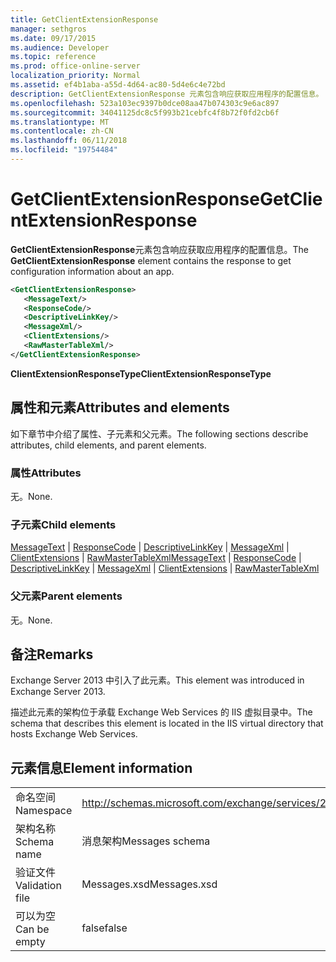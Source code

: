 ```yaml
---
title: GetClientExtensionResponse
manager: sethgros
ms.date: 09/17/2015
ms.audience: Developer
ms.topic: reference
ms.prod: office-online-server
localization_priority: Normal
ms.assetid: ef4b1aba-a55d-4d64-ac80-5d4e6c4e72bd
description: GetClientExtensionResponse 元素包含响应获取应用程序的配置信息。
ms.openlocfilehash: 523a103ec9397b0dce08aa47b074303c9e6ac897
ms.sourcegitcommit: 34041125dc8c5f993b21cebfc4f8b72f0fd2cb6f
ms.translationtype: MT
ms.contentlocale: zh-CN
ms.lasthandoff: 06/11/2018
ms.locfileid: "19754484"
---
```

# <a name="getclientextensionresponse"></a><span data-ttu-id="0ea00-103">GetClientExtensionResponse</span><span class="sxs-lookup"><span data-stu-id="0ea00-103">GetClientExtensionResponse</span></span>

<span data-ttu-id="0ea00-104">**GetClientExtensionResponse**元素包含响应获取应用程序的配置信息。</span><span class="sxs-lookup"><span data-stu-id="0ea00-104">The **GetClientExtensionResponse** element contains the response to get configuration information about an app.</span></span> 
  
```XML
<GetClientExtensionResponse>
   <MessageText/>
   <ResponseCode/>
   <DescriptiveLinkKey/>
   <MessageXml/>
   <ClientExtensions/>
   <RawMasterTableXml/>
</GetClientExtensionResponse>
```

 <span data-ttu-id="0ea00-105">**ClientExtensionResponseType**</span><span class="sxs-lookup"><span data-stu-id="0ea00-105">**ClientExtensionResponseType**</span></span>
## <a name="attributes-and-elements"></a><span data-ttu-id="0ea00-106">属性和元素</span><span class="sxs-lookup"><span data-stu-id="0ea00-106">Attributes and elements</span></span>

<span data-ttu-id="0ea00-107">如下章节中介绍了属性、子元素和父元素。</span><span class="sxs-lookup"><span data-stu-id="0ea00-107">The following sections describe attributes, child elements, and parent elements.</span></span>
  
### <a name="attributes"></a><span data-ttu-id="0ea00-108">属性</span><span class="sxs-lookup"><span data-stu-id="0ea00-108">Attributes</span></span>

<span data-ttu-id="0ea00-109">无。</span><span class="sxs-lookup"><span data-stu-id="0ea00-109">None.</span></span>
  
### <a name="child-elements"></a><span data-ttu-id="0ea00-110">子元素</span><span class="sxs-lookup"><span data-stu-id="0ea00-110">Child elements</span></span>

<span data-ttu-id="0ea00-111">[MessageText](messagetext.md) | [ResponseCode](responsecode.md) | [DescriptiveLinkKey](descriptivelinkkey.md) | [MessageXml](messagexml.md) | [ClientExtensions](clientextensions.md) | [RawMasterTableXml](rawmastertablexml.md)</span><span class="sxs-lookup"><span data-stu-id="0ea00-111">[MessageText](messagetext.md) | [ResponseCode](responsecode.md) | [DescriptiveLinkKey](descriptivelinkkey.md) | [MessageXml](messagexml.md) | [ClientExtensions](clientextensions.md) | [RawMasterTableXml](rawmastertablexml.md)</span></span>
  
### <a name="parent-elements"></a><span data-ttu-id="0ea00-112">父元素</span><span class="sxs-lookup"><span data-stu-id="0ea00-112">Parent elements</span></span>

<span data-ttu-id="0ea00-113">无。</span><span class="sxs-lookup"><span data-stu-id="0ea00-113">None.</span></span>
  
## <a name="remarks"></a><span data-ttu-id="0ea00-114">备注</span><span class="sxs-lookup"><span data-stu-id="0ea00-114">Remarks</span></span>

<span data-ttu-id="0ea00-115">Exchange Server 2013 中引入了此元素。</span><span class="sxs-lookup"><span data-stu-id="0ea00-115">This element was introduced in Exchange Server 2013.</span></span>
  
<span data-ttu-id="0ea00-116">描述此元素的架构位于承载 Exchange Web Services 的 IIS 虚拟目录中。</span><span class="sxs-lookup"><span data-stu-id="0ea00-116">The schema that describes this element is located in the IIS virtual directory that hosts Exchange Web Services.</span></span>
  
## <a name="element-information"></a><span data-ttu-id="0ea00-117">元素信息</span><span class="sxs-lookup"><span data-stu-id="0ea00-117">Element information</span></span>

|||
|:-----|:-----|
|<span data-ttu-id="0ea00-118">命名空间</span><span class="sxs-lookup"><span data-stu-id="0ea00-118">Namespace</span></span>  <br/> |http://schemas.microsoft.com/exchange/services/2006/messages  <br/> |
|<span data-ttu-id="0ea00-119">架构名称</span><span class="sxs-lookup"><span data-stu-id="0ea00-119">Schema name</span></span>  <br/> |<span data-ttu-id="0ea00-120">消息架构</span><span class="sxs-lookup"><span data-stu-id="0ea00-120">Messages schema</span></span>  <br/> |
|<span data-ttu-id="0ea00-121">验证文件</span><span class="sxs-lookup"><span data-stu-id="0ea00-121">Validation file</span></span>  <br/> |<span data-ttu-id="0ea00-122">Messages.xsd</span><span class="sxs-lookup"><span data-stu-id="0ea00-122">Messages.xsd</span></span>  <br/> |
|<span data-ttu-id="0ea00-123">可以为空</span><span class="sxs-lookup"><span data-stu-id="0ea00-123">Can be empty</span></span>  <br/> |<span data-ttu-id="0ea00-124">false</span><span class="sxs-lookup"><span data-stu-id="0ea00-124">false</span></span>  <br/> |
   

